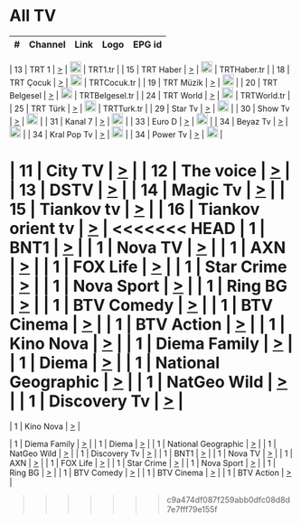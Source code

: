<h1>All TV</h1>

| #   | Channel        | Link  | Logo | EPG id |
|:---:|:--------------:|:-----:|:----:|:------:|

| 13  | TRT 1            | [>](https://tv-trt1.medya.trt.com.tr/master.m3u8) | <img height="20" src="https://i.imgur.com/j786OLG.png"/> | TRT1.tr |
| 15  | TRT Haber        | [>](https://tv-trthaber.medya.trt.com.tr/master.m3u8) | <img height="20" src="https://i.imgur.com/OVfo8Ab.png"/> | TRTHaber.tr |
| 18  | TRT Çocuk        | [>](https://tv-trtcocuk.medya.trt.com.tr/master.m3u8) | <img height="20" src="https://i.imgur.com/QLFmD6d.png"/> | TRTCocuk.tr |
| 19  | TRT Müzik        | [>](https://tv-trtmuzik.medya.trt.com.tr/master.m3u8) | <img height="20" src="https://i.imgur.com/fIVFCEd.png"/> |
| 20  | TRT Belgesel     | [>](https://tv-trtbelgesel.medya.trt.com.tr/master.m3u8) | <img height="20" src="https://i.imgur.com/MGO87pe.png"/> | TRTBelgesel.tr |
| 24  | TRT World        | [>](https://tv-trtworld.medya.trt.com.tr/master.m3u8) | <img height="20" src="https://i.imgur.com/JEA2xpv.png"/> | TRTWorld.tr |
| 25  | TRT Türk         | [>](https://tv-trtturk.medya.trt.com.tr/master.m3u8) | <img height="20" src="https://i.imgur.com/OSTOQNw.png"/> | TRTTurk.tr |
| 29  | Star Tv   | [>](https://dogus-live.daioncdn.net/startv/startv_360p.m3u8) | <img height="20" src="https://i.imgur.com/IebUZx1.png"/> |
| 30  | Show Tv     | [>](https://ciner-live.daioncdn.net/showtv/showtv.m3u8) | <img height="20" src="https://i.imgur.com/IebUZx1.png"/> |
| 31  | Kanal 7     | [>](https://kanal7-live.daioncdn.net/kanal7/kanal7.m3u8) | <img height="20" src="https://i.imgur.com/IebUZx1.png"/> |
| 33  | Euro D    | [>](https://www.youtube.com/user/KanalD/live) | <img height="20" src="https://i.imgur.com/IebUZx1.png"/> |
| 34  | Beyaz Tv     | [>](https://beyaztv-live.daioncdn.net/beyaztv/beyaztv.m3u8) | <img height="20" src="https://i.imgur.com/IebUZx1.png"/> |
| 34  | Kral Pop Tv     | [>](https://www.youtube.com/watch?v=GuFTuKoXepw) | <img height="20" src="https://i.imgur.com/IebUZx1.png"/> |
| 34  | Power Tv     | [>](https://livetv.powerapp.com.tr/powerTV/powerhd.smil/chunklist.m3u8) | <img height="20" src="https://i.imgur.com/IebUZx1.png"/> |


| 11  | City TV | [>](https://tv.city.bg/play/tshls/citytv/index.m3u8) |
| 12  | The voice | [>](https://bss1.neterra.tv/thevoice/thevoice.m3u8) |
| 13  | DSTV | [>](http://46.249.95.140:8081/hls/data.m3u8) |
| 14  | Magic Tv | [>](https://bss1.neterra.tv/magictv/magictv.m3u8) |
| 15  | Tiankov tv | [>](https://streamer103.neterra.tv/tiankov-folk/live.m3u8) |
| 16  | Tiankov orient tv | [>](https://streamer103.neterra.tv/tiankov-orient/live.m3u8) |
<<<<<<< HEAD
| 1 | BNT1 | [>](https://ymkaya.xyz:34408/tv/bnt1/playlist.m3u8?wmsAuthSign=c2VydmVyX3RpbWU9MS8xMS8yMDI1IDc6MTk6MzkgUE0maGFzaF92YWx1ZT1rVTFLcnVFeG0yZmhwenRwaGpQQTFBPT0mdmFsaWRtaW51dGVzPTYw) |
| 1 | Nova TV | [>](https://ymkaya.xyz:34408/tv/novatv/playlist.m3u8?wmsAuthSign=c2VydmVyX3RpbWU9MS8xMS8yMDI1IDc6MTk6NDkgUE0maGFzaF92YWx1ZT1hY2ppWHZPTXVtS29xaGpKVTNsU3BRPT0mdmFsaWRtaW51dGVzPTYw) |
| 1 | AXN | [>](https://ymkaya.xyz:34408/tv/axn/playlist.m3u8?wmsAuthSign=c2VydmVyX3RpbWU9MS8xMS8yMDI1IDc6MjA6MDAgUE0maGFzaF92YWx1ZT0xdTZrSlVGTnRQaEtGKzUzUlpxSDZRPT0mdmFsaWRtaW51dGVzPTYw) |
| 1 | FOX Life | [>](https://ymkaya.xyz:34408/tv/foxlife/playlist.m3u8?wmsAuthSign=c2VydmVyX3RpbWU9MS8xMS8yMDI1IDc6MjA6MTAgUE0maGFzaF92YWx1ZT1HQ2Jrb2I5WktaNUtLeks1SUxvRm1BPT0mdmFsaWRtaW51dGVzPTYw) |
| 1 | Star Crime | [>](https://ymkaya.xyz:34408/tv/foxcrime/playlist.m3u8?wmsAuthSign=c2VydmVyX3RpbWU9MS8xMS8yMDI1IDc6MjA6MjAgUE0maGFzaF92YWx1ZT1uOXpCcVpTQXBrZ2xCL0FwUlB1QXNRPT0mdmFsaWRtaW51dGVzPTYw) |
| 1 | Nova Sport | [>](https://ymkaya.xyz:34408/tv/novasport/playlist.m3u8?wmsAuthSign=c2VydmVyX3RpbWU9MS8xMS8yMDI1IDc6MjA6MzEgUE0maGFzaF92YWx1ZT1rc2RmMmRNUVM5Q0t3T3dzZ21mN053PT0mdmFsaWRtaW51dGVzPTYw) |
| 1 | Ring BG | [>](https://ymkaya.xyz:34408/tv/ringbg/playlist.m3u8?wmsAuthSign=c2VydmVyX3RpbWU9MS8xMS8yMDI1IDc6MjA6NDEgUE0maGFzaF92YWx1ZT13UVQ3ZXIwc1picDZaTTFxUC9hZnhnPT0mdmFsaWRtaW51dGVzPTYw) |
| 1 | BTV Comedy | [>](https://ymkaya.xyz:34408/tv/btvcomedy/playlist.m3u8?wmsAuthSign=c2VydmVyX3RpbWU9MS8xMS8yMDI1IDc6MjA6NTEgUE0maGFzaF92YWx1ZT1IUWVudlVHRWl4ZFZ1OUQ0RGF3enNBPT0mdmFsaWRtaW51dGVzPTYw) |
| 1 | BTV Cinema | [>](https://ymkaya.xyz:34408/tv/btvcinema/playlist.m3u8?wmsAuthSign=c2VydmVyX3RpbWU9MS8xMS8yMDI1IDc6MjE6MDEgUE0maGFzaF92YWx1ZT1UbHNNVTJEbi8yQjloa1g5RHpuMTJBPT0mdmFsaWRtaW51dGVzPTYw) |
| 1 | BTV Action | [>](https://ymkaya.xyz:34408/tv/btvaction/playlist.m3u8?wmsAuthSign=c2VydmVyX3RpbWU9MS8xMS8yMDI1IDc6MjE6MTEgUE0maGFzaF92YWx1ZT1OakZ5TmRWN3FtZ1ZJTTRzMjhUNVJRPT0mdmFsaWRtaW51dGVzPTYw) |
| 1 | Kino Nova | [>](https://ymkaya.xyz:34408/tv/kinonova/playlist.m3u8?wmsAuthSign=c2VydmVyX3RpbWU9MS8xMS8yMDI1IDc6MjE6MjIgUE0maGFzaF92YWx1ZT10Nkl5OFI5OVhmZ0xXb0d4Y3Q1OTBnPT0mdmFsaWRtaW51dGVzPTYw) |
| 1 | Diema Family | [>](https://ymkaya.xyz:34408/tv/diemafamily/playlist.m3u8?wmsAuthSign=c2VydmVyX3RpbWU9MS8xMS8yMDI1IDc6MjE6MzIgUE0maGFzaF92YWx1ZT1aQlJORTg1cE1iQ3BjWGt1clpodVBBPT0mdmFsaWRtaW51dGVzPTYw) |
| 1 | Diema | [>](https://ymkaya.xyz:34408/tv/diema/playlist.m3u8?wmsAuthSign=c2VydmVyX3RpbWU9MS8xMS8yMDI1IDc6MjE6NDEgUE0maGFzaF92YWx1ZT1mNDlHZ2h1ZTVmRGhjVGRxVHBqTVR3PT0mdmFsaWRtaW51dGVzPTYw) |
| 1 | National Geographic | [>](https://ymkaya.xyz:34408/tv/natgeo/playlist.m3u8?wmsAuthSign=c2VydmVyX3RpbWU9MS8xMS8yMDI1IDc6MjI6NDAgUE0maGFzaF92YWx1ZT12STE0aWhNd3hCZnl6cVZya1B3cFdRPT0mdmFsaWRtaW51dGVzPTYw) |
| 1 | NatGeo Wild | [>](https://ymkaya.xyz:34408/tv/natgeowild/playlist.m3u8?wmsAuthSign=c2VydmVyX3RpbWU9MS8xMS8yMDI1IDc6MjI6NTAgUE0maGFzaF92YWx1ZT16aFFjaVFyQ21WSHV2cXBacnhVdjBnPT0mdmFsaWRtaW51dGVzPTYw) |
| 1 | Discovery Tv | [>](https://ymkaya.xyz:34408/tv/discovery/playlist.m3u8?wmsAuthSign=c2VydmVyX3RpbWU9MS8xMS8yMDI1IDc6MjM6MDAgUE0maGFzaF92YWx1ZT1jaEdmSkRJS255VXExbHpJRDlYekl3PT0mdmFsaWRtaW51dGVzPTYw) |
=======


| 1 | Kino Nova | [>](https://ymkaya.xyz:11336/tv/kinonova/playlist.m3u8?wmsAuthSign=c2VydmVyX3RpbWU9MS8yLzIwMjUgNDo0MDoyMCBBTSZoYXNoX3ZhbHVlPWlFS1FrWEtMMVRFM3l5YklUWUJQUHc9PSZ2YWxpZG1pbnV0ZXM9NjA=) |

| 1 | Diema Family | [>](https://ymkaya.xyz:11336/tv/diemafamily/playlist.m3u8?wmsAuthSign=c2VydmVyX3RpbWU9MS8yLzIwMjUgNDo0MDozMCBBTSZoYXNoX3ZhbHVlPUVUaTVKTldvZTF5WVVCM0YwL21kaXc9PSZ2YWxpZG1pbnV0ZXM9NjA=) |
| 1 | Diema | [>](https://ymkaya.xyz:11336/tv/diema/playlist.m3u8?wmsAuthSign=c2VydmVyX3RpbWU9MS8yLzIwMjUgNDo0MDo0MCBBTSZoYXNoX3ZhbHVlPVlYMWVJT2NuUjNpUTBsaytEUFFOS2c9PSZ2YWxpZG1pbnV0ZXM9NjA=) |
| 1 | National Geographic | [>](https://ymkaya.xyz:11336/tv/natgeo/playlist.m3u8?wmsAuthSign=c2VydmVyX3RpbWU9MS8yLzIwMjUgNDo0MTo0MSBBTSZoYXNoX3ZhbHVlPTJQTlVmcG5nYWx0M013eUhGRGxnd0E9PSZ2YWxpZG1pbnV0ZXM9NjA=) |
| 1 | NatGeo Wild | [>](https://ymkaya.xyz:11336/tv/natgeowild/playlist.m3u8?wmsAuthSign=c2VydmVyX3RpbWU9MS8yLzIwMjUgNDo0MTo1MSBBTSZoYXNoX3ZhbHVlPVl1OXZaTTliN0hGWEN3eDBYd1duNkE9PSZ2YWxpZG1pbnV0ZXM9NjA=) |
| 1 | Discovery Tv | [>](https://ymkaya.xyz:11336/tv/discovery/playlist.m3u8?wmsAuthSign=c2VydmVyX3RpbWU9MS8yLzIwMjUgNDo0MjowMSBBTSZoYXNoX3ZhbHVlPWtBQmdLNlY2RmQwWElzMVYzSDJyVkE9PSZ2YWxpZG1pbnV0ZXM9NjA=) |
| 1 | BNT1 | [>](https://ymkaya.xyz:11336/tv/bnt1/playlist.m3u8?wmsAuthSign=c2VydmVyX3RpbWU9MS8yLzIwMjUgNDozODozOCBBTSZoYXNoX3ZhbHVlPVVrMVlRQXpJWlhYeUh6ZFVpSC9NMUE9PSZ2YWxpZG1pbnV0ZXM9NjA=) |
| 1 | Nova TV | [>](https://ymkaya.xyz:11336/tv/novatv/playlist.m3u8?wmsAuthSign=c2VydmVyX3RpbWU9MS8yLzIwMjUgNDozODo0OCBBTSZoYXNoX3ZhbHVlPUVxQjh1a0ZzYkVGZU8zZDFGTzdreVE9PSZ2YWxpZG1pbnV0ZXM9NjA=) |
| 1 | AXN | [>](https://ymkaya.xyz:11336/tv/axn/playlist.m3u8?wmsAuthSign=c2VydmVyX3RpbWU9MS8yLzIwMjUgNDozODo1OCBBTSZoYXNoX3ZhbHVlPUpkWStGY1hkNXhaOVpPZ0thQ0FZL3c9PSZ2YWxpZG1pbnV0ZXM9NjA=) |
| 1 | FOX Life | [>](https://ymkaya.xyz:11336/tv/foxlife/playlist.m3u8?wmsAuthSign=c2VydmVyX3RpbWU9MS8yLzIwMjUgNDozOToxMCBBTSZoYXNoX3ZhbHVlPWt1ZDc1T3AzYlZDTjJnSy9TU0xJZlE9PSZ2YWxpZG1pbnV0ZXM9NjA=) |
| 1 | Star Crime | [>](https://ymkaya.xyz:11336/tv/foxcrime/playlist.m3u8?wmsAuthSign=c2VydmVyX3RpbWU9MS8yLzIwMjUgNDozOToyMCBBTSZoYXNoX3ZhbHVlPXIwVU45Nm9FR1l2enNkTG9TanBxbmc9PSZ2YWxpZG1pbnV0ZXM9NjA=) |
| 1 | Nova Sport | [>](https://ymkaya.xyz:11336/tv/novasport/playlist.m3u8?wmsAuthSign=c2VydmVyX3RpbWU9MS8yLzIwMjUgNDozOTozMCBBTSZoYXNoX3ZhbHVlPXlSZ0UxazVaM0xhSmc0NmR4T0c1T2c9PSZ2YWxpZG1pbnV0ZXM9NjA=) |
| 1 | Ring BG | [>](https://ymkaya.xyz:11336/tv/ringbg/playlist.m3u8?wmsAuthSign=c2VydmVyX3RpbWU9MS8yLzIwMjUgNDozOTo0MCBBTSZoYXNoX3ZhbHVlPTR4aUlFNHVUYWN4enY1WkVuOFZma2c9PSZ2YWxpZG1pbnV0ZXM9NjA=) |
| 1 | BTV Comedy | [>](https://ymkaya.xyz:11336/tv/btvcomedy/playlist.m3u8?wmsAuthSign=c2VydmVyX3RpbWU9MS8yLzIwMjUgNDozOTo1MCBBTSZoYXNoX3ZhbHVlPUtrMTJ2RHNTTUU1RFp1ZkVOdXFSK3c9PSZ2YWxpZG1pbnV0ZXM9NjA=) |
| 1 | BTV Cinema | [>](https://ymkaya.xyz:11336/tv/btvcinema/playlist.m3u8?wmsAuthSign=c2VydmVyX3RpbWU9MS8yLzIwMjUgNDozOTo1OSBBTSZoYXNoX3ZhbHVlPTZWcU9FZW56cG1NM1lrYy8xNE5NeHc9PSZ2YWxpZG1pbnV0ZXM9NjA=) |
| 1 | BTV Action | [>](https://ymkaya.xyz:11336/tv/btvaction/playlist.m3u8?wmsAuthSign=c2VydmVyX3RpbWU9MS8yLzIwMjUgNDo0MDoxMCBBTSZoYXNoX3ZhbHVlPUlDd0ErRkZVWThyMVZwR3c2REdGZ3c9PSZ2YWxpZG1pbnV0ZXM9NjA=) |
>>>>>>> c9a474df087f259abb0dfc08d8d7e7fff79e155f
